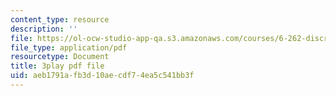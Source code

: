 ```yaml
---
content_type: resource
description: ''
file: https://ol-ocw-studio-app-qa.s3.amazonaws.com/courses/6-262-discrete-stochastic-processes-spring-2011/aeb1791afb3d10aecdf74ea5c541bb3f_pY9ol9So2Yw.pdf
file_type: application/pdf
resourcetype: Document
title: 3play pdf file
uid: aeb1791a-fb3d-10ae-cdf7-4ea5c541bb3f
---
```

